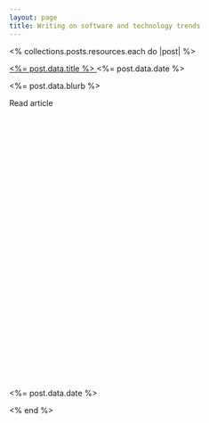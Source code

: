 ```yaml
---
layout: page
title: Writing on software and technology trends
---
```


<% collections.posts.resources.each do |post| %>

<div class="flex my-12 max-w-3xl flex-col space-y-16">
  <article class="md:grid md:grid-cols-4 md:items-baseline">
    <div class="md:col-span-3 group relative flex flex-col items-start">
      <span class="text-base font-semibold tracking-tight text-zinc-800 dark:text-zinc-100">
        <div class="absolute -inset-y-6 -inset-x-4 z-0 scale-95 bg-zinc-50 opacity-0 transition group-hover:scale-100 group-hover:opacity-100 dark:bg-zinc-800/50 sm:-inset-x-6 sm:rounded-2xl">
        </div>
        <a href="<%= post.relative_url %>">
          <span class="absolute -inset-y-6 -inset-x-4 z-20 sm:-inset-x-6 sm:rounded-2xl">
          </span>
          <span class="relative z-10">
            <%= post.data.title %>
          </span>
        </a>
      </span>
      <time class="md:hidden relative  order-first mb-3 flex items-center text-sm text-zinc-400 dark:text-zinc-500">
        <%= post.data.date %>
      </time>
      <p class="relative z-10 mt-2 text-sm text-zinc-600 dark:text-zinc-400">
        <%= post.data.blurb %>
      </p>
      <div aria-hidden="true" class="relative z-10 mt-4 flex items-center text-sm font-medium text-teal-500">
        Read article
        <svg viewBox="0 0 16 16" fill="none" aria-hidden="true" class="ml-1 h-4 w-4 stroke-current">
          <path d="M6.75 5.75 9.25 8l-2.5 2.25" stroke-width="1.5" stroke-linecap="round" stroke-linejoin="round">
          </path>
        </svg>
      </div>
    </div>
    <time class="hidden md:block relative z-10 order-first mb-3 flex items-center text-sm text-zinc-400 dark:text-zinc-500" datetime="2022-09-05">
      <%= post.data.date %>
    </time>
  </article>
</div>

<% end %>
